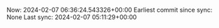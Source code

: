 Now: 2024-02-07 06:36:24.543326+00:00 Earliest commit since sync: None Last sync: 2024-02-07 05:11:29+00:00
